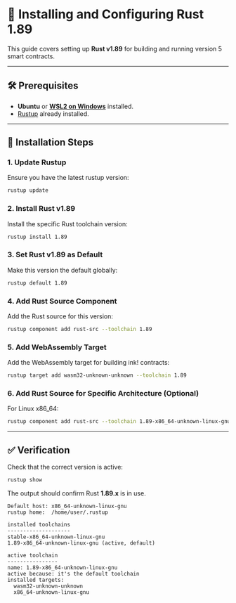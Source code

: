 # 🦀 Installing and Configuring Rust 1.89

This guide covers setting up **Rust v1.89** for building and running version 5 smart contracts.

---

## 🛠 Prerequisites

* **Ubuntu** or [**WSL2 on Windows**](https://github.com/Xode-DAO/docs/blob/main/substrate/setup-wsl-rust.md) installed.
* [Rustup](https://rustup.rs/) already installed.

---

## 🚀 Installation Steps

### 1. Update Rustup

Ensure you have the latest rustup version:

```bash
rustup update
```

### 2. Install Rust v1.89

Install the specific Rust toolchain version:

```bash
rustup install 1.89
```

### 3. Set Rust v1.89 as Default

Make this version the default globally:

```bash
rustup default 1.89
```

### 4. Add Rust Source Component

Add the Rust source for this version:

```bash
rustup component add rust-src --toolchain 1.89
```

### 5. Add WebAssembly Target

Add the WebAssembly target for building ink! contracts:

```bash
rustup target add wasm32-unknown-unknown --toolchain 1.89
```

### 6. Add Rust Source for Specific Architecture (Optional)

For Linux x86\_64:

```bash
rustup component add rust-src --toolchain 1.89-x86_64-unknown-linux-gnu
```

---

## ✅ Verification

Check that the correct version is active:

```bash
rustup show
```

The output should confirm Rust **1.89.x** is in use.
```
Default host: x86_64-unknown-linux-gnu
rustup home:  /home/user/.rustup

installed toolchains
--------------------
stable-x86_64-unknown-linux-gnu
1.89-x86_64-unknown-linux-gnu (active, default)

active toolchain
----------------
name: 1.89-x86_64-unknown-linux-gnu
active because: it's the default toolchain
installed targets:
  wasm32-unknown-unknown
  x86_64-unknown-linux-gnu
```
